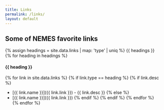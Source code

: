 ```yaml
---
title: Links
permalink: /links/
layout: default
---
```

## Some of NEMES favorite links

{% assign headings = site.data.links | map: 'type' | uniq %}
{{ headings }}
{% for heading in headings %}
#### {{ heading }}
  {% for link in site.data.links %}
    {% if link.type == heading %}
      {% if link.desc %}
 + [{{ link.name }}]({{ link.link }}) - {{ link.desc }}
      {% else %}
 + [{{ link.name }}]({{ link.link }})
      {% endif %}
    {% endif %}
  {% endfor %}
{% endfor %}
